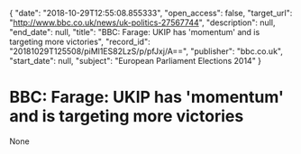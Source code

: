 {
  "date": "2018-10-29T12:55:08.855333", 
  "open_access": false, 
  "target_url": "http://www.bbc.co.uk/news/uk-politics-27567744", 
  "description": null, 
  "end_date": null, 
  "title": "BBC:  Farage: UKIP has 'momentum' and is targeting more victories", 
  "record_id": "20181029T125508/piMl1ES82LzS/p/pfJxj/A==", 
  "publisher": "bbc.co.uk", 
  "start_date": null, 
  "subject": "European Parliament Elections 2014"
}

# BBC:  Farage: UKIP has 'momentum' and is targeting more victories

None